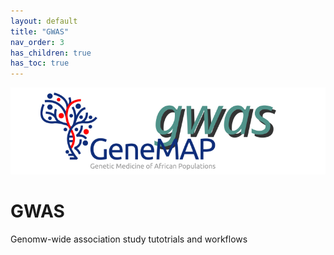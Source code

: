 ```yaml
---
layout: default
title: "GWAS"
nav_order: 3
has_children: true
has_toc: true
---
```


<p align="center"><img src="../assets/img/genemap-gwas-2.svg"></p>




# GWAS 
Genomw-wide association study tutotrials and workflows
